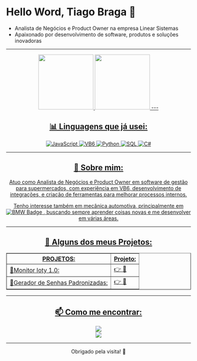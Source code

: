 # Hello Word, Tiago Braga 👋

- Analista de Negócios e Product Owner na empresa Linear Sistemas
- Apaixonado por desenvolvimento de software, produtos e soluções inovadoras

---
 <div align="center">
  <a href="https://github.com/brstiago">
  <img height="150em" src="https://github-readme-stats.vercel.app/api?username=brstiago&show_icons=true&theme=radical&include_all_commits=true&count_private=true"/>
     <img height="150em" src="https://github-readme-stats.vercel.app/api/top-langs/?username=brstiago&layout=compact&langs_count=7&theme=radical"/>
---

## 📊 Linguagens que já usei:

<!-- START LANGUAGE STATS -->
![JavaScript](https://img.shields.io/badge/-JavaScript-F7DF1E?style=flat&logo=javascript&logoColor=black)
![VB6](https://img.shields.io/badge/-VB6-5C2D91?style=flat&logo=visual-basic&logoColor=white)
![Python](https://img.shields.io/badge/-Python-3776AB?style=flat&logo=python&logoColor=white)
![SQL](https://img.shields.io/badge/-SQL-4479A1?style=flat&logo=mysql&logoColor=white)
![C#](https://img.shields.io/badge/-C%23-239120?style=flat&logo=csharp&logoColor=white)
<!-- END LANGUAGE STATS -->

---

## 💼 Sobre mim:

Atuo como Analista de Negócios e Product Owner em software de gestão para supermercados, com experiência em VB6, desenvolvimento de integrações, e criação de ferramentas para melhorar processos internos.

Tenho interesse também em mecânica automotiva, principalmente em <img src="https://aleen42.github.io/badges/src/bmw.svg" alt="BMW Badge"> , buscando sempre aprender coisas novas e me desenvolver em várias áreas.

---

## 🚀 Alguns dos meus Projetos:

<p align="center" >

<table border="1">
<colgroup>
<col><col align="char" char=".">
<thead>
<tr><th> PROJETOS: </th><th>Projeto:</th></tr>
<tbody>


<tr><td>🤖Monitor Ioty 1.0:    </td><td> 👉<a href="https://github.com/brstiago/iOTY-Monitor---Extens-o-Cromhium.git"> 💾</a>   </td></tr>
<tr><td>🤖Gerador de Senhas Padronizadas:   </td><td> 👉<a href="https://github.com/brstiago/Gerador-de-Senhas-.git"> 💾</a>      </td></tr>


</tbody>
</table>

</p>

---

## 📫 Como me encontrar:

 <a href = "mailto:tiago.braga.com"><img src="https://img.shields.io/badge/Email-000000?style=for-the-badge&logo=apple&logoColor=white" target="_blank"></a>  	
  <a href="https://www.linkedin.com/in/tiago-braga/" target="_blank"><img src="https://img.shields.io/badge/-LinkedIn-%230077B5?style=for-the-badge&logo=linkedin&logoColor=white" target="_blank"></a> 

---

Obrigado pela visita! 🙌
